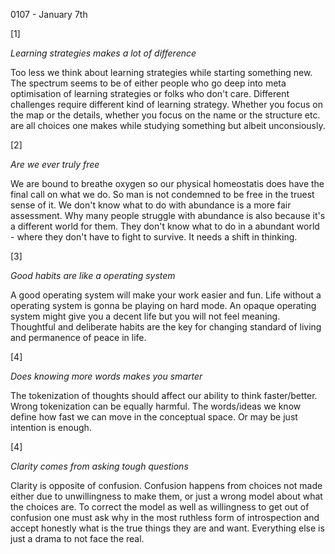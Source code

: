 0107 - January 7th

[1]

*Learning strategies makes a lot of difference*

Too less we think about learning strategies while starting something new. The spectrum seems to be of either people who go deep into meta optimisation of learning strategies or folks who don't care. Different challenges require different kind of learning strategy. Whether you focus on the map or the details, whether you focus on the name or the structure etc. are all choices one makes while studying something but albeit unconsiously.

[2]

*Are we ever truly free*

We are bound to breathe oxygen so our physical homeostatis does have the final call on what we do. So man is not condemned to be free in the truest sense of it. We don't know what to do with abundance is a more fair assessment. Why many people struggle with abundance is also because it's a different world for them. They don't know what to do in a abundant world - where they don't have to fight to survive. It needs a shift in thinking.

[3]

*Good habits are like a operating system*

A good operating system will make your work easier and fun. Life without a operating system is gonna be playing on hard mode. An opaque operating system might give you a decent life but you will not feel meaning. Thoughtful and deliberate habits are the key for changing standard of living and permanence of peace in life.

[4]

*Does knowing more words makes you smarter*

The tokenization of thoughts should affect our ability to think faster/better. Wrong tokenization can be equally harmful. The words/ideas we know define how fast we can move in the conceptual space. Or may be just intention is enough. 

[4]

*Clarity comes from asking tough questions*

Clarity is opposite of confusion. Confusion happens from choices not made either due to unwillingness to make them, or just a wrong model about what the choices are. To correct the model as well as willingness to get out of confusion one must ask why in the most ruthless form of introspection and accept honestly what is the true things they are and want. Everything else is just a drama to not face the real.
